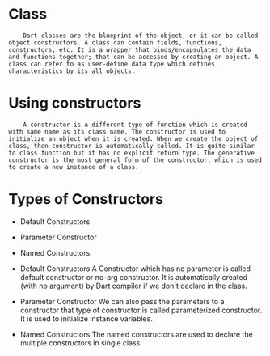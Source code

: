 # Class 
        Dart classes are the blueprint of the object, or it can be called object constructors. A class can contain fields, functions, constructors, etc. It is a wrapper that binds/encapsulates the data and functions together; that can be accessed by creating an object. A class can refer to as user-define data type which defines characteristics by its all objects.

# Using constructors
        A constructor is a different type of function which is created with same name as its class name. The constructor is used to initialize an object when it is created. When we create the object of class, then constructor is automatically called. It is quite similar to class function but it has no explicit return type. The generative constructor is the most general form of the constructor, which is used to create a new instance of a class.

# Types of Constructors
* Default Constructors
* Parameter Constructor
* Named Constructors.

* Default Constructors
        A Constructor which has no parameter is called default constructor or no-arg constructor. It is automatically created (with no argument) by Dart compiler if we don't declare in the class. 

* Parameter Constructor
        We can also pass the parameters to a constructor that type of constructor is called parameterized constructor. It is used to initialize instance variables. 


* Named Constructors
        The named constructors are used to declare the multiple constructors in single class. 